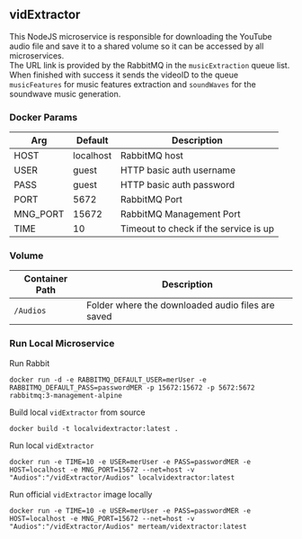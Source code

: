 ## vidExtractor
This NodeJS microservice is responsible for downloading the YouTube audio file and save it to a shared volume so it can be accessed by all microservices.<br>
The URL link is provided by the RabbitMQ in the `musicExtraction` queue list.<br>
When finished with success it sends the videoID to the queue `musicFeatures` for music features extraction and `soundWaves` for the soundwave music generation.

### Docker Params
| Arg | Default | Description |
| --- | --- | --- |
| HOST | localhost | RabbitMQ host |
| USER | guest | HTTP basic auth username  |
| PASS | guest | HTTP basic auth password |
| PORT | 5672 | RabbitMQ Port |
| MNG_PORT | 15672 | RabbitMQ Management Port |
| TIME | 10 | Timeout to check if the service is up |

### Volume
| Container Path | Description |
| --- | --- |
| `/Audios` | Folder where the downloaded audio files are saved |

### Run Local Microservice
Run Rabbit
```
docker run -d -e RABBITMQ_DEFAULT_USER=merUser -e RABBITMQ_DEFAULT_PASS=passwordMER -p 15672:15672 -p 5672:5672 rabbitmq:3-management-alpine
```

Build local `vidExtractor` from source
```
docker build -t localvidextractor:latest .
```

Run local `vidExtractor`
```
docker run -e TIME=10 -e USER=merUser -e PASS=passwordMER -e HOST=localhost -e MNG_PORT=15672 --net=host -v "Audios":"/vidExtractor/Audios" localvidextractor:latest
```

Run official `vidExtractor` image locally
```
docker run -e TIME=10 -e USER=merUser -e PASS=passwordMER -e HOST=localhost -e MNG_PORT=15672 --net=host -v "Audios":"/vidExtractor/Audios" merteam/vidextractor:latest
```